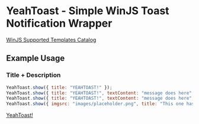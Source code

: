 # YeahToast - Simple WinJS Toast Notification Wrapper

[WinJS Supported Templates Catalog][1]

Example Usage
--------------------------------------

### Title + Description ###

```js
YeahToast.show({ title: "YEAHTOAST!" });
YeahToast.show({ title: "YEAHTOAST!", textContent: "message does here" });
YeahToast.show({ title: "YEAHTOAST!", textContent: "message does here", textContent2: "message line 2" });
YeahToast.show({ imgsrc: "images/placeholder.png", title: "This one has an image!", textContent: "something something" });
```

[YeahToast!][2]

[1]: http://msdn.microsoft.com/en-us/library/windows/apps/hh761494.aspx
[2]: http://www.youtube.com/watch?v=avU5onrWfYo


